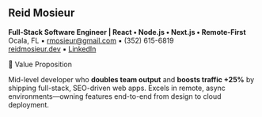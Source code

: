 ## Reid Mosieur

**Full-Stack Software Engineer | React • Node.js • Next.js • Remote-First**  
Ocala, FL ▪ [rmosieur@gmail.com](mailto:rmosieur@gmail.com) ▪ (352) 615-6819  
[reidmosieur.dev](https://reidmosieur.dev/) ▪ [LinkedIn](https://linkedin.com/in/reidmosieur)

🚀 Value Proposition

Mid-level developer who **doubles team output** and **boosts traffic +25%** by shipping full-stack, SEO-driven web apps. Excels in remote, async environments—owning features end-to-end from design to cloud deployment.
